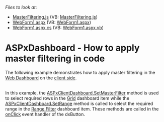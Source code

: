 <!-- default file list -->
*Files to look at*:

* [MasterFiltering.js](./CS/WebDashboard_SetMasterFilter/Scripts/MasterFiltering.js) (VB: [MasterFiltering.js](./VB/WebDashboard_SetMasterFilter/Scripts/MasterFiltering.js))
* [WebForm1.aspx](./CS/WebDashboard_SetMasterFilter/WebForm1.aspx) (VB: [WebForm1.aspx](./VB/WebDashboard_SetMasterFilter/WebForm1.aspx))
* [WebForm1.aspx.cs](./CS/WebDashboard_SetMasterFilter/WebForm1.aspx.cs) (VB: [WebForm1.aspx.vb](./VB/WebDashboard_SetMasterFilter/WebForm1.aspx.vb))
<!-- default file list end -->
# ASPxDashboard - How to apply master filtering in code


<p>The following example demonstrates how to apply master filtering in the <a href="https://documentation.devexpress.com/#Dashboard/CustomDocument115955">Web Dashboard</a> on the <a href="https://documentation.devexpress.com/#Dashboard/CustomDocument116302">client side</a>.</p>
<p><br>In this example, the <a href="https://documentation.devexpress.com/#Dashboard/DevExpressDashboardWebScriptsASPxClientDashboard_SetMasterFiltertopic">ASPxClientDashboard.SetMasterFilter</a> method is used to select required rows in the <a href="https://documentation.devexpress.com/#Dashboard/CustomDocument117161">Grid</a> dashboard item while the <a href="https://documentation.devexpress.com/#Dashboard/DevExpressDashboardWebScriptsASPxClientDashboard_SetRangetopic">ASPxClientDashboard.SetRange</a> method is called to select the required range in the <a href="https://documentation.devexpress.com/#Dashboard/CustomDocument117168">Range Filter</a> dashboard item. These methods are called in the <a href="https://js.devexpress.com/Documentation/ApiReference/UI_Widgets/dxButton/Configuration/#onClick">onClick</a> event handler of the dxButton.</p>

<br/>


